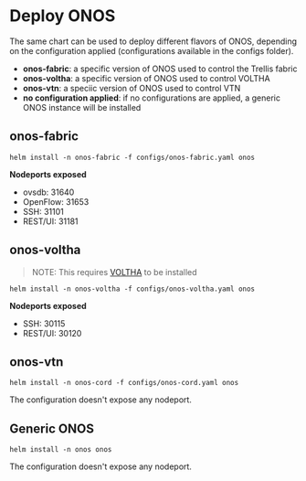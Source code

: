 # Deploy ONOS

The same chart can be used to deploy different flavors of ONOS, depending on the configuration applied (configurations available in the configs folder).

* **onos-fabric**: a specific version of ONOS used to control the Trellis fabric
* **onos-voltha**: a specific version of ONOS used to control VOLTHA
* **onos-vtn**: a speciic version of ONOS used to control VTN
* **no configuration applied**: if no configurations are applied, a generic ONOS instance will be installed

## onos-fabric

```shell
helm install -n onos-fabric -f configs/onos-fabric.yaml onos
```

**Nodeports exposed**

* ovsdb: 31640
* OpenFlow: 31653
* SSH: 31101
* REST/UI: 31181

## onos-voltha

> NOTE: This requires [VOLTHA](voltha.md) to be installed

```shell
helm install -n onos-voltha -f configs/onos-voltha.yaml onos
```

**Nodeports exposed**

* SSH: 30115
* REST/UI: 30120

## onos-vtn

```shell
helm install -n onos-cord -f configs/onos-cord.yaml onos
```

The configuration doesn't expose any nodeport.

## Generic ONOS

```shell
helm install -n onos onos
```

The configuration doesn't expose any nodeport.
